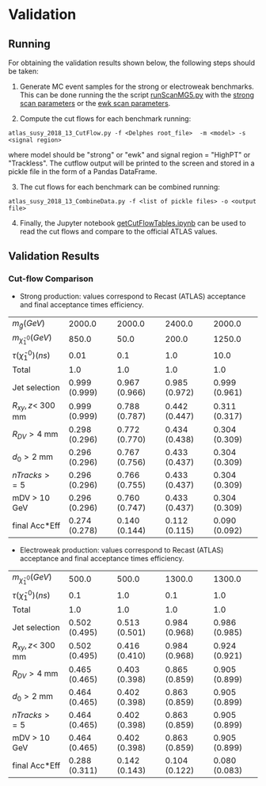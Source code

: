 # Validation #

## Running ##

For obtaining the validation results shown below, the following steps should be taken:

 1. Generate MC event samples for the strong or electroweak benchmarks. This can be done running the the script [runScanMG5.py](../runScanMG5.py) with the [strong scan parameters](./scan_parameters_strong.ini) or the [ewk scan parameters](./scan_parameters_ewk.ini).
 
 2. Compute the cut flows for each benchmark running:

```
atlas_susy_2018_13_CutFlow.py -f <Delphes root_file>  -m <model> -s <signal region>
```

where model should be "strong" or "ewk" and signal region = "HighPT" or "Trackless". The cutflow output will be printed to the screen and stored in a pickle file in the form of a Pandas DataFrame.

3. The cut flows for each benchmark can be combined running:

```
atlas_susy_2018_13_CombineData.py -f <list of pickle files> -o <output file>
```

4. Finally, the Jupyter notebook [getCutFlowTables.ipynb](./getCutFlowTables.ipynb) can be used to read the cut flows and compare to the official ATLAS values.

## Validation Results ##


### Cut-flow Comparison


 * Strong production: values correspond to Recast (ATLAS) acceptance and final acceptance times efficiency.


|                              |               |               |               |               |
|:-----------------------------|:--------------|:--------------|:--------------|:--------------|
| $m_{\tilde g} (GeV)$         | 2000.0        | 2000.0        | 2400.0        | 2000.0        |
| $m_{\tilde \chi_1^0} (GeV)$  | 850.0         | 50.0          | 200.0         | 1250.0        |
| $\tau(\tilde \chi_1^0) (ns)$ | 0.01          | 0.1           | 1.0           | 10.0          |
| Total                        | 1.0           | 1.0           | 1.0           | 1.0           |
| Jet selection                | 0.999 (0.999) | 0.967 (0.966) | 0.985 (0.972) | 0.999 (0.961) |
| $R_{xy},z <$ 300 mm          | 0.999 (0.999) | 0.788 (0.787) | 0.442 (0.447) | 0.311 (0.317) |
| $R_{DV} > 4$ mm              | 0.298 (0.296) | 0.772 (0.770) | 0.434 (0.438) | 0.304 (0.309) |
| $d_0 > 2$ mm                 | 0.296 (0.296) | 0.767 (0.756) | 0.433 (0.437) | 0.304 (0.309) |
| $nTracks >= 5$               | 0.296 (0.296) | 0.766 (0.755) | 0.433 (0.437) | 0.304 (0.309) |
| mDV > 10 GeV                 | 0.296 (0.296) | 0.760 (0.747) | 0.433 (0.437) | 0.304 (0.309) |
| final Acc*Eff                | 0.274 (0.278) | 0.140 (0.144) | 0.112 (0.115) | 0.090 (0.092) |


 * Electroweak production: values correspond to Recast (ATLAS) acceptance and final acceptance times efficiency.

|                              |               |               |               |               |
|:-----------------------------|:--------------|:--------------|:--------------|:--------------|
| $m_{\tilde \chi_1^0} (GeV)$  | 500.0         | 500.0         | 1300.0        | 1300.0        |
| $\tau(\tilde \chi_1^0) (ns)$ | 0.1           | 1.0           | 0.1           | 1.0           |
| Total                        | 1.0           | 1.0           | 1.0           | 1.0           |
| Jet selection                | 0.502 (0.495) | 0.513 (0.501) | 0.984 (0.968) | 0.986 (0.985) |
| $R_{xy},z <$ 300 mm          | 0.502 (0.495) | 0.416 (0.410) | 0.984 (0.968) | 0.924 (0.921) |
| $R_{DV} > 4$ mm              | 0.465 (0.465) | 0.403 (0.398) | 0.865 (0.859) | 0.905 (0.899) |
| $d_0 > 2$ mm                 | 0.464 (0.465) | 0.402 (0.398) | 0.863 (0.859) | 0.905 (0.899) |
| $nTracks >= 5$               | 0.464 (0.465) | 0.402 (0.398) | 0.863 (0.859) | 0.905 (0.899) |
| mDV > 10 GeV                 | 0.464 (0.465) | 0.402 (0.398) | 0.863 (0.859) | 0.905 (0.899) |
| final Acc*Eff                | 0.288 (0.311) | 0.142 (0.143) | 0.104 (0.122) | 0.080 (0.083) |